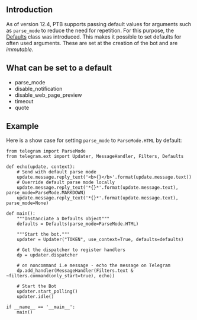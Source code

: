 ## Introduction
As of version 12.4, PTB supports passing default values for arguments such as `parse_mode` to reduce the need for repetition. For this purpose, the [Defaults](https://python-telegram-bot.readthedocs.io/en/stable/telegram.ext.defaults.html) class was introduced. This makes it possible to set defaults for often used arguments. These are set at the creation of the bot and are _immutable_.

## What can be set to a default
* parse_mode
* disable_notification
* disable_web_page_preview
* timeout
* quote

## Example
Here is a show case for setting `parse_mode` to `ParseMode.HTML` by default:

```
from telegram import ParseMode
from telegram.ext import Updater, MessageHandler, Filters, Defaults

def echo(update, context):
    # Send with default parse mode
    update.message.reply_text('<b>{}</b>'.format(update.message.text))
    # Override default parse mode locally
    update.message.reply_text('*{}*'.format(update.message.text), parse_mode=ParseMode.MARKDOWN)
    update.message.reply_text('*{}*'.format(update.message.text), parse_mode=None)

def main():
    """Instanciate a Defaults object"""
    defaults = Defaults(parse_mode=ParseMode.HTML)

    """Start the bot."""
    updater = Updater("TOKEN", use_context=True, defaults=defaults)

    # Get the dispatcher to register handlers
    dp = updater.dispatcher

    # on noncommand i.e message - echo the message on Telegram
    dp.add_handler(MessageHandler(Filters.text & ~filters.command(only_start=true), echo))

    # Start the Bot
    updater.start_polling()
    updater.idle()

if __name__ == '__main__':
    main()
```